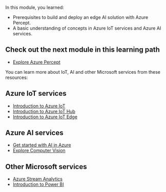 In this module, you learned: 

- Prerequisites to build and deploy an edge AI solution with Azure Percept.
- A basic understanding of concepts in Azure IoT services and Azure AI services.

## Check out the next module in this learning path

- [Explore Azure Percept](/training/modules/explore-azure-percept/)

You can learn more about IoT, AI and other Microsoft services from these resources:

## Azure IoT services

- [Introduction to Azure IoT](/training/modules/introduction-iot/)
- [Introduction to Azure IoT Hub](/training/modules/introduction-to-iot-hub/)
- [Introduction to Azure IoT Edge](/training/modules/introduction-iot-edge/)  

## Azure AI services

- [Get started with AI in Azure](/training/modules/get-started-ai-fundamentals/)
- [Explore Computer Vision](/training/paths/explore-computer-vision-microsoft-azure/) 

## Other Microsoft services

- [Azure Stream Analytics](/training/paths/implement-data-streaming-with-asa/)
- [Introduction to Power BI](/training/modules/introduction-power-bi/)
